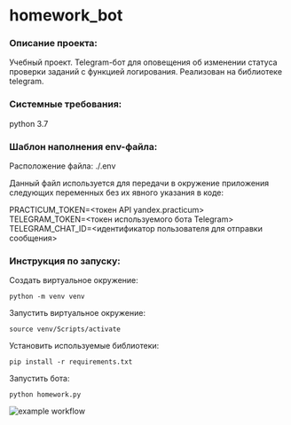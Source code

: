 # homework_bot

### Описание проекта:

Учебный проект. Telegram-бот для оповещения об изменении статуса проверки заданий с функцией логирования.
Реализован на библиотеке telegram.


### Системные требования: 

python 3.7


### Шаблон наполнения env-файла:

Расположение файла: ./.env  

Данный файл используется для передачи в окружение приложения следующих переменных без их явного указания в коде:  

PRACTICUM_TOKEN=<токен API yandex.practicum>  
TELEGRAM_TOKEN=<токен используемого бота Telegram> 
TELEGRAM_CHAT_ID=<идентификатор пользователя для отправки сообщения>  


### Инструкция по запуску:

Создать виртуальное окружение:
```
python -m venv venv
```

Запустить виртуальное окружение:
```
source venv/Scripts/activate
```

Установить используемые библиотеки:
```
pip install -r requirements.txt
```

Запустить бота:
```
python homework.py
```


![example workflow](https://github.com/jd60-perm/homework_bot/actions/workflows/main.yml/badge.svg)
